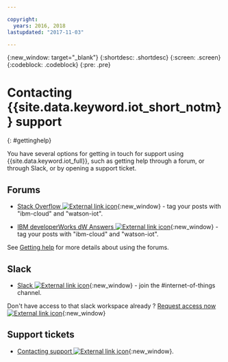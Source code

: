 ```yaml
---

copyright:
  years: 2016, 2018
lastupdated: "2017-11-03"

---
```


{:new_window: target="\_blank"}
{:shortdesc: .shortdesc}
{:screen: .screen}
{:codeblock: .codeblock}
{:pre: .pre}

# Contacting {{site.data.keyword.iot_short_notm}} support
{: #gettinghelp}

You have several options for getting in touch for support using {{site.data.keyword.iot_full}}, such as getting help through a forum, or through Slack, or by opening a support ticket. 

## Forums

* [Stack Overflow ![External link icon](../../icons/launch-glyph.svg "External link icon")](http://stackoverflow.com/search?q=watson-iot+ibm-bluemix){:new_window} - tag your posts with "ibm-cloud" and "watson-iot".
<!--Insert the appropriate dW Answers tag for your service for <service_keyword> in URL below:  -->
* [IBM developerWorks dW Answers ![External link icon](../../icons/launch-glyph.svg "External link icon")](https://developer.ibm.com/answers/topics/watson-iot/?smartspace=bluemix){:new_window} - tag your posts with "ibm-cloud" and "watson-iot".

See [Getting help](https://www.{DomainName}/docs/support/index.html#getting-help) for more details about using the forums.


## Slack

* [Slack ![External link icon](../../icons/launch-glyph.svg "External link icon")](https://ibm-developers.slack.com/){:new_window} - join the #internet-of-things channel.

Don't have access to that slack workspace already ?  [Request access now ![External link icon](../../icons/launch-glyph.svg "External link icon")](https://bxdevs-slack-invite.mybluemix.net/){:new_window}

## Support tickets

* [Contacting support ![External link icon](../../icons/launch-glyph.svg "External link icon")](https://www.{DomainName}/docs/support/index.html#contacting-support){:new_window}.
